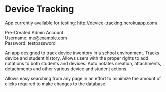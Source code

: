 Device Tracking
=============

App currently available for testing: http://device-tracking.herokuapp.com/

Pre-Created Admin Account  
Username: me@example.com  
Password: testpassword 

An app designed to track device inventory in a school environment. Tracks device and student history. Allows users with the proper rights to add notations to both students and devices. Auto notates creation, attachments, detachments and other various device and student actions.

Allows easy searching from any page in an effort to minimize the amount of clicks required to make changes to the database.
